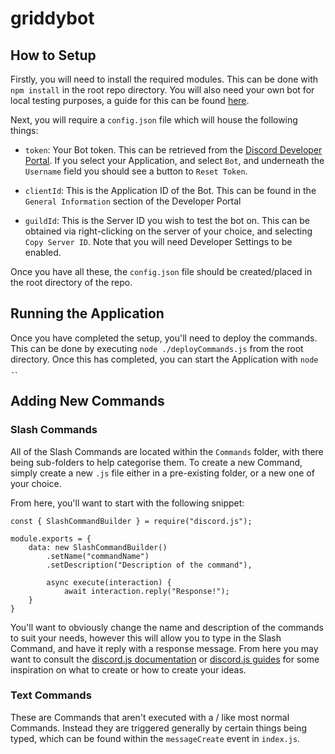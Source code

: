 # griddybot

## How to Setup

Firstly, you will need to install the required modules. This can be done with `npm install` in the root repo directory. You will also need your own bot for local testing purposes, a guide for this can be found <a href="">here</a>.

Next, you will require a `config.json` file which will house the following things:

- `token`: Your Bot token. This can be retrieved from the <a href="https://discord.com/developers/applications">Discord Developer Portal</a>. If you select your Application, and select `Bot`, and underneath the `Username` field you should see a button to `Reset Token`.

- `clientId`: This is the Application ID of the Bot. This can be found in the `General Information` section of the Developer Portal

- `guildId`: This is the Server ID you wish to test the bot on. This can be obtained via right-clicking on the server of your choice, and selecting `Copy Server ID`. Note that you will need Developer Settings to be enabled.

Once you have all these, the `config.json` file should be created/placed in the root directory of the repo.

## Running the Application

Once you have completed the setup, you'll need to deploy the commands. This can be done by executing `node ./deployCommands.js` from the root directory. Once this has completed, you can start the Application with `node .`.

## Adding New Commands

### Slash Commands

All of the Slash Commands are located within the `Commands` folder, with there being sub-folders to help categorise them. To create a new Command, simply create a new `.js` file either in a pre-existing folder, or a new one of your choice.

From here, you'll want to start with the following snippet:

```
const { SlashCommandBuilder } = require("discord.js");

module.exports = {
    data: new SlashCommandBuilder()
        .setName("commandName")
        .setDescription("Description of the command"),

        async execute(interaction) {
            await interaction.reply("Response!");
    }
}
```

You'll want to obviously change the name and description of the commands to suit your needs, however this will allow you to type in the Slash Command, and have it reply with a response message. From here you may want to consult the <a href="https://discord.js.org/#/docs/discord.js/main/general/welcome">discord.js documentation</a> or <a href="https://discordjs.guide/">discord.js guides</a> for some inspiration on what to create or how to create your ideas.

### Text Commands

These are Commands that aren't executed with a / like most normal Commands. Instead they are triggered generally by certain things being typed, which can be found within the `messageCreate` event in `index.js`.
